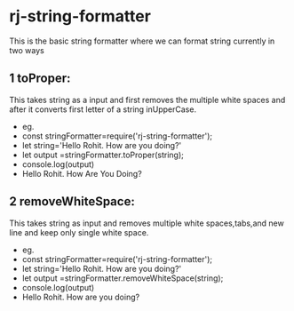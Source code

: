 # rj-string-formatter

This is the basic string formatter where we can format string currently in two ways

## 1 toProper:

This takes string as a input and first removes the multiple white spaces and after it converts first letter of a string inUpperCase.

- eg. 
- const stringFormatter=require('rj-string-formatter');
- let string='Hello Rohit. How are you doing?'
- let output =stringFormatter.toProper(string);
- console.log(output)
- Hello Rohit. How Are You Doing?

## 2  removeWhiteSpace:

This takes string as input and removes multiple white spaces,tabs,and new line and keep only single white space.

- eg. 
- const stringFormatter=require('rj-string-formatter'); 
- let string='Hello       Rohit.      How       are     you       doing?'
- let output =stringFormatter.removeWhiteSpace(string);
- console.log(output)
- Hello Rohit. How are you doing?

